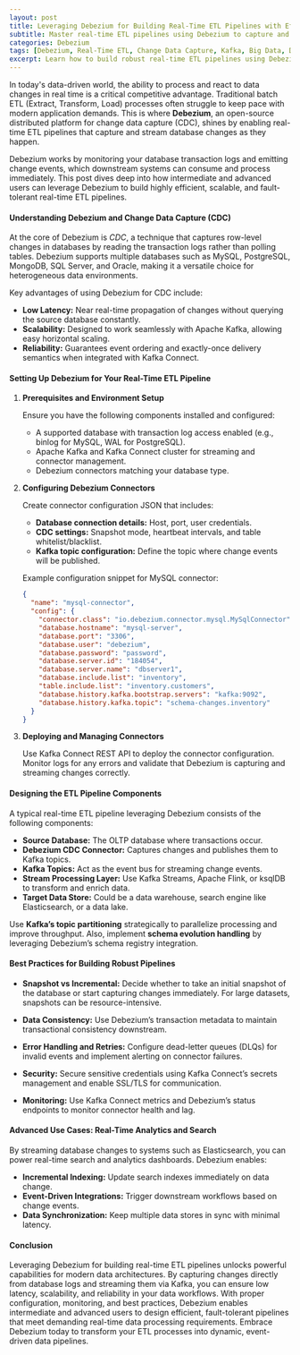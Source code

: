 ```yaml
---
layout: post
title: Leveraging Debezium for Building Real-Time ETL Pipelines with Efficiency
subtitle: Master real-time ETL pipelines using Debezium to capture and stream database changes seamlessly
categories: Debezium
tags: [Debezium, Real-Time ETL, Change Data Capture, Kafka, Big Data, Data Streaming, Apache Kafka, Data Integration]
excerpt: Learn how to build robust real-time ETL pipelines using Debezium's change data capture capabilities to stream database changes efficiently for modern data architectures.
---
```

In today's data-driven world, the ability to process and react to data changes in real time is a critical competitive advantage. Traditional batch ETL (Extract, Transform, Load) processes often struggle to keep pace with modern application demands. This is where **Debezium**, an open-source distributed platform for change data capture (CDC), shines by enabling real-time ETL pipelines that capture and stream database changes as they happen.

Debezium works by monitoring your database transaction logs and emitting change events, which downstream systems can consume and process immediately. This post dives deep into how intermediate and advanced users can leverage Debezium to build highly efficient, scalable, and fault-tolerant real-time ETL pipelines.

#### Understanding Debezium and Change Data Capture (CDC)

At the core of Debezium is *CDC*, a technique that captures row-level changes in databases by reading the transaction logs rather than polling tables. Debezium supports multiple databases such as MySQL, PostgreSQL, MongoDB, SQL Server, and Oracle, making it a versatile choice for heterogeneous data environments.

Key advantages of using Debezium for CDC include:

- **Low Latency:** Near real-time propagation of changes without querying the source database constantly.
- **Scalability:** Designed to work seamlessly with Apache Kafka, allowing easy horizontal scaling.
- **Reliability:** Guarantees event ordering and exactly-once delivery semantics when integrated with Kafka Connect.

#### Setting Up Debezium for Your Real-Time ETL Pipeline

1. **Prerequisites and Environment Setup**

   Ensure you have the following components installed and configured:

   - A supported database with transaction log access enabled (e.g., binlog for MySQL, WAL for PostgreSQL).
   - Apache Kafka and Kafka Connect cluster for streaming and connector management.
   - Debezium connectors matching your database type.

2. **Configuring Debezium Connectors**

   Create connector configuration JSON that includes:

   - **Database connection details:** Host, port, user credentials.
   - **CDC settings:** Snapshot mode, heartbeat intervals, and table whitelist/blacklist.
   - **Kafka topic configuration:** Define the topic where change events will be published.

   Example configuration snippet for MySQL connector:

   ```json
   {
     "name": "mysql-connector",
     "config": {
       "connector.class": "io.debezium.connector.mysql.MySqlConnector",
       "database.hostname": "mysql-server",
       "database.port": "3306",
       "database.user": "debezium",
       "database.password": "password",
       "database.server.id": "184054",
       "database.server.name": "dbserver1",
       "database.include.list": "inventory",
       "table.include.list": "inventory.customers",
       "database.history.kafka.bootstrap.servers": "kafka:9092",
       "database.history.kafka.topic": "schema-changes.inventory"
     }
   }
   ```

3. **Deploying and Managing Connectors**

   Use Kafka Connect REST API to deploy the connector configuration. Monitor logs for any errors and validate that Debezium is capturing and streaming changes correctly.

#### Designing the ETL Pipeline Components

A typical real-time ETL pipeline leveraging Debezium consists of the following components:

- **Source Database:** The OLTP database where transactions occur.
- **Debezium CDC Connector:** Captures changes and publishes them to Kafka topics.
- **Kafka Topics:** Act as the event bus for streaming change events.
- **Stream Processing Layer:** Use Kafka Streams, Apache Flink, or ksqlDB to transform and enrich data.
- **Target Data Store:** Could be a data warehouse, search engine like Elasticsearch, or a data lake.

Use **Kafka’s topic partitioning** strategically to parallelize processing and improve throughput. Also, implement **schema evolution handling** by leveraging Debezium’s schema registry integration.

#### Best Practices for Building Robust Pipelines

- **Snapshot vs Incremental:** Decide whether to take an initial snapshot of the database or start capturing changes immediately. For large datasets, snapshots can be resource-intensive.
  
- **Data Consistency:** Use Debezium’s transaction metadata to maintain transactional consistency downstream.

- **Error Handling and Retries:** Configure dead-letter queues (DLQs) for invalid events and implement alerting on connector failures.

- **Security:** Secure sensitive credentials using Kafka Connect’s secrets management and enable SSL/TLS for communication.

- **Monitoring:** Use Kafka Connect metrics and Debezium’s status endpoints to monitor connector health and lag.

#### Advanced Use Cases: Real-Time Analytics and Search

By streaming database changes to systems such as Elasticsearch, you can power real-time search and analytics dashboards. Debezium enables:

- **Incremental Indexing:** Update search indexes immediately on data change.
- **Event-Driven Integrations:** Trigger downstream workflows based on change events.
- **Data Synchronization:** Keep multiple data stores in sync with minimal latency.

#### Conclusion

Leveraging Debezium for building real-time ETL pipelines unlocks powerful capabilities for modern data architectures. By capturing changes directly from database logs and streaming them via Kafka, you can ensure low latency, scalability, and reliability in your data workflows. With proper configuration, monitoring, and best practices, Debezium enables intermediate and advanced users to design efficient, fault-tolerant pipelines that meet demanding real-time data processing requirements. Embrace Debezium today to transform your ETL processes into dynamic, event-driven data pipelines.

